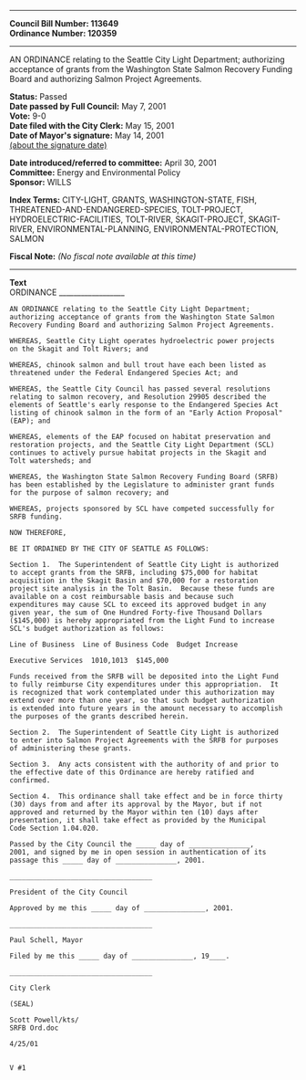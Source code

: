 * * * * *  
  
**Council Bill Number: [](#h0)[](#h2)113649**   
**Ordinance Number: 120359**  
  
* * * * *  
  
AN ORDINANCE relating to the Seattle City Light Department; authorizing acceptance of grants from the Washington State Salmon Recovery Funding Board and authorizing Salmon Project Agreements.  
  
**Status:** Passed   
**Date passed by Full Council:** May 7, 2001   
**Vote:** 9-0   
**Date filed with the City Clerk:** May 15, 2001   
**Date of Mayor's signature:** May 14, 2001   
[(about the signature date)](/~public/approvaldate.htm)   
  
  
**Date introduced/referred to committee:** April 30, 2001   
**Committee:** Energy and Environmental Policy   
**Sponsor:** WILLS   
  
**Index Terms:** CITY-LIGHT, GRANTS, WASHINGTON-STATE, FISH, THREATENED-AND-ENDANGERED-SPECIES, TOLT-PROJECT, HYDROELECTRIC-FACILITIES, TOLT-RIVER, SKAGIT-PROJECT, SKAGIT-RIVER, ENVIRONMENTAL-PLANNING, ENVIRONMENTAL-PROTECTION, SALMON  
  
**Fiscal Note:** *(No fiscal note available at this time)*  
  
* * * * *  
  
**Text**  
    ORDINANCE __________________  
  
    AN ORDINANCE relating to the Seattle City Light Department;  
    authorizing acceptance of grants from the Washington State Salmon  
    Recovery Funding Board and authorizing Salmon Project Agreements.  
  
    WHEREAS, Seattle City Light operates hydroelectric power projects  
    on the Skagit and Tolt Rivers; and  
  
    WHEREAS, chinook salmon and bull trout have each been listed as  
    threatened under the Federal Endangered Species Act; and  
  
    WHEREAS, the Seattle City Council has passed several resolutions  
    relating to salmon recovery, and Resolution 29905 described the  
    elements of Seattle's early response to the Endangered Species Act  
    listing of chinook salmon in the form of an "Early Action Proposal"  
    (EAP); and  
  
    WHEREAS, elements of the EAP focused on habitat preservation and  
    restoration projects, and the Seattle City Light Department (SCL)  
    continues to actively pursue habitat projects in the Skagit and  
    Tolt watersheds; and  
  
    WHEREAS, the Washington State Salmon Recovery Funding Board (SRFB)  
    has been established by the Legislature to administer grant funds  
    for the purpose of salmon recovery; and  
  
    WHEREAS, projects sponsored by SCL have competed successfully for  
    SRFB funding.  
  
    NOW THEREFORE,  
  
    BE IT ORDAINED BY THE CITY OF SEATTLE AS FOLLOWS:  
  
    Section 1.  The Superintendent of Seattle City Light is authorized  
    to accept grants from the SRFB, including $75,000 for habitat  
    acquisition in the Skagit Basin and $70,000 for a restoration  
    project site analysis in the Tolt Basin.  Because these funds are  
    available on a cost reimbursable basis and because such  
    expenditures may cause SCL to exceed its approved budget in any  
    given year, the sum of One Hundred Forty-five Thousand Dollars  
    ($145,000) is hereby appropriated from the Light Fund to increase  
    SCL's budget authorization as follows:  
  
    Line of Business  Line of Business Code  Budget Increase  
  
    Executive Services  1010,1013  $145,000  
  
    Funds received from the SRFB will be deposited into the Light Fund  
    to fully reimburse City expenditures under this appropriation.  It  
    is recognized that work contemplated under this authorization may  
    extend over more than one year, so that such budget authorization  
    is extended into future years in the amount necessary to accomplish  
    the purposes of the grants described herein.  
  
    Section 2.  The Superintendent of Seattle City Light is authorized  
    to enter into Salmon Project Agreements with the SRFB for purposes  
    of administering these grants.  
  
    Section 3.  Any acts consistent with the authority of and prior to  
    the effective date of this Ordinance are hereby ratified and  
    confirmed.  
  
    Section 4.  This ordinance shall take effect and be in force thirty  
    (30) days from and after its approval by the Mayor, but if not  
    approved and returned by the Mayor within ten (10) days after  
    presentation, it shall take effect as provided by the Municipal  
    Code Section 1.04.020.  
  
    Passed by the City Council the _____ day of _______________,  
    2001, and signed by me in open session in authentication of its  
    passage this _____ day of _______________, 2001.  
  
    ___________________________________  
  
    President of the City Council  
  
    Approved by me this _____ day of _______________, 2001.  
  
    ___________________________________  
  
    Paul Schell, Mayor  
  
    Filed by me this _____ day of _______________, 19____.  
  
    ___________________________________  
  
    City Clerk  
  
    (SEAL)  
  
    Scott Powell/kts/  
    SRFB Ord.doc  
  
    4/25/01  
  
  
    V #1  
  
